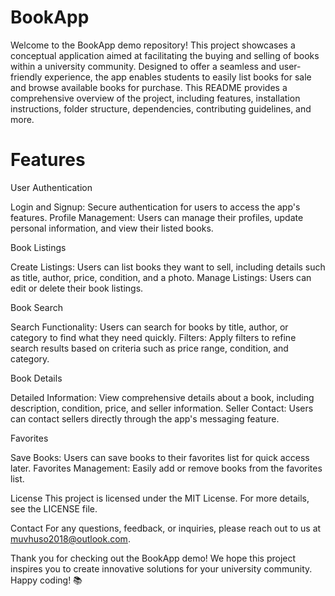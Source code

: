 # BookApp

Welcome to the BookApp demo repository! This project showcases a conceptual application aimed at facilitating the buying and selling of books within a university community. Designed to offer a seamless and user-friendly experience, the app enables students to easily list books for sale and browse available books for purchase. This README provides a comprehensive overview of the project, including features, installation instructions, folder structure, dependencies, contributing guidelines, and more.



# Features



User Authentication


Login and Signup: Secure authentication for users to access the app's features.
Profile Management: Users can manage their profiles, update personal information, and view their listed books.


Book Listings


Create Listings: Users can list books they want to sell, including details such as title, author, price, condition, and a photo.
Manage Listings: Users can edit or delete their book listings.


Book Search


Search Functionality: Users can search for books by title, author, or category to find what they need quickly.
Filters: Apply filters to refine search results based on criteria such as price range, condition, and category.


Book Details


Detailed Information: View comprehensive details about a book, including description, condition, price, and seller information.
Seller Contact: Users can contact sellers directly through the app's messaging feature.


Favorites


Save Books: Users can save books to their favorites list for quick access later.
Favorites Management: Easily add or remove books from the favorites list.


License
This project is licensed under the MIT License. For more details, see the LICENSE file.


Contact
For any questions, feedback, or inquiries, please reach out to us at muvhuso2018@outlook.com.


Thank you for checking out the BookApp demo! We hope this project inspires you to create innovative solutions for your university community. Happy coding! 📚
